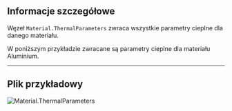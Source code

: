 ## Informacje szczegółowe
Węzeł `Material.ThermalParameters` zwraca wszystkie parametry cieplne dla danego materiału.

W poniższym przykładzie zwracane są parametry cieplne dla materiału Aluminium.
___
## Plik przykładowy

![Material.ThermalParameters](./Revit.Elements.Material.ThermalParameters_img.jpg)
